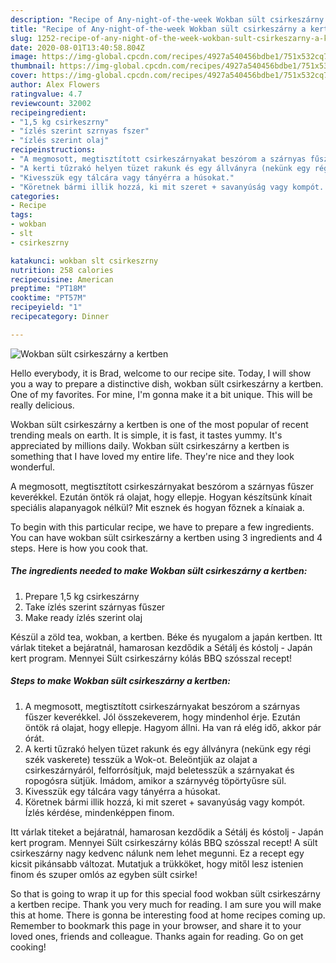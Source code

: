 ```yaml
---
description: "Recipe of Any-night-of-the-week Wokban sült csirkeszárny a kertben"
title: "Recipe of Any-night-of-the-week Wokban sült csirkeszárny a kertben"
slug: 1252-recipe-of-any-night-of-the-week-wokban-sult-csirkeszarny-a-kertben
date: 2020-08-01T13:40:58.804Z
image: https://img-global.cpcdn.com/recipes/4927a540456bdbe1/751x532cq70/wokban-sult-csirkeszarny-a-kertben-recept-foto.jpg
thumbnail: https://img-global.cpcdn.com/recipes/4927a540456bdbe1/751x532cq70/wokban-sult-csirkeszarny-a-kertben-recept-foto.jpg
cover: https://img-global.cpcdn.com/recipes/4927a540456bdbe1/751x532cq70/wokban-sult-csirkeszarny-a-kertben-recept-foto.jpg
author: Alex Flowers
ratingvalue: 4.7
reviewcount: 32002
recipeingredient:
- "1,5 kg csirkeszrny"
- "ízlés szerint szrnyas fszer"
- "ízlés szerint olaj"
recipeinstructions:
- "A megmosott, megtisztított csirkeszárnyakat beszórom a szárnyas fűszer keverékkel. Jól összekeverem, hogy mindenhol érje. Ezután öntök rá olajat, hogy ellepje. Hagyom állni. Ha van rá elég idő, akkor pár órát."
- "A kerti tűzrakó helyen tüzet rakunk és egy állványra (nekünk egy régi szék vaskerete) tesszük a Wok-ot. Beleöntjük az olajat a csirkeszárnyáról, felforrósítjuk, majd beletesszük a szárnyakat és ropogósra sütjük. Imádom, amikor a szárnyvég töpörtyűsre sül."
- "Kivesszük egy tálcára vagy tányérra a húsokat."
- "Köretnek bármi illik hozzá, ki mit szeret + savanyúság vagy kompót. Ízlés kérdése, mindenképpen finom."
categories:
- Recipe
tags:
- wokban
- slt
- csirkeszrny

katakunci: wokban slt csirkeszrny 
nutrition: 258 calories
recipecuisine: American
preptime: "PT18M"
cooktime: "PT57M"
recipeyield: "1"
recipecategory: Dinner

---
```



![Wokban sült csirkeszárny a kertben](https://img-global.cpcdn.com/recipes/4927a540456bdbe1/751x532cq70/wokban-sult-csirkeszarny-a-kertben-recept-foto.jpg)

Hello everybody, it is Brad, welcome to our recipe site. Today, I will show you a way to prepare a distinctive dish, wokban sült csirkeszárny a kertben. One of my favorites. For mine, I'm gonna make it a bit unique. This will be really delicious.

Wokban sült csirkeszárny a kertben is one of the most popular of recent trending meals on earth. It is simple, it is fast, it tastes yummy. It's appreciated by millions daily. Wokban sült csirkeszárny a kertben is something that I have loved my entire life. They're nice and they look wonderful.

A megmosott, megtisztított csirkeszárnyakat beszórom a szárnyas fűszer keverékkel. Ezután öntök rá olajat, hogy ellepje. Hogyan készítsünk kínait speciális alapanyagok nélkül? Mit esznek és hogyan főznek a kínaiak a.


To begin with this particular recipe, we have to prepare a few ingredients. You can have wokban sült csirkeszárny a kertben using 3 ingredients and 4 steps. Here is how you cook that.

<!--inarticleads1-->

##### The ingredients needed to make Wokban sült csirkeszárny a kertben:

1. Prepare 1,5 kg csirkeszárny
1. Take ízlés szerint szárnyas fűszer
1. Make ready ízlés szerint olaj


Készül a zöld tea, wokban, a kertben. Béke és nyugalom a japán kertben. Itt várlak titeket a bejáratnál, hamarosan kezdődik a Sétálj és kóstolj - Japán kert program. Mennyei Sült csirkeszárny kólás BBQ szósszal recept! 

<!--inarticleads2-->

##### Steps to make Wokban sült csirkeszárny a kertben:

1. A megmosott, megtisztított csirkeszárnyakat beszórom a szárnyas fűszer keverékkel. Jól összekeverem, hogy mindenhol érje. Ezután öntök rá olajat, hogy ellepje. Hagyom állni. Ha van rá elég idő, akkor pár órát.
1. A kerti tűzrakó helyen tüzet rakunk és egy állványra (nekünk egy régi szék vaskerete) tesszük a Wok-ot. Beleöntjük az olajat a csirkeszárnyáról, felforrósítjuk, majd beletesszük a szárnyakat és ropogósra sütjük. Imádom, amikor a szárnyvég töpörtyűsre sül.
1. Kivesszük egy tálcára vagy tányérra a húsokat.
1. Köretnek bármi illik hozzá, ki mit szeret + savanyúság vagy kompót. Ízlés kérdése, mindenképpen finom.


Itt várlak titeket a bejáratnál, hamarosan kezdődik a Sétálj és kóstolj - Japán kert program. Mennyei Sült csirkeszárny kólás BBQ szósszal recept! A sült csirkeszárny nagy kedvenc nálunk nem lehet megunni. Ez a recept egy kicsit pikánsabb változat. Mutatjuk a trükköket, hogy mitől lesz istenien finom és szuper omlós az egyben sült csirke! 

So that is going to wrap it up for this special food wokban sült csirkeszárny a kertben recipe. Thank you very much for reading. I am sure you will make this at home. There is gonna be interesting food at home recipes coming up. Remember to bookmark this page in your browser, and share it to your loved ones, friends and colleague. Thanks again for reading. Go on get cooking!
